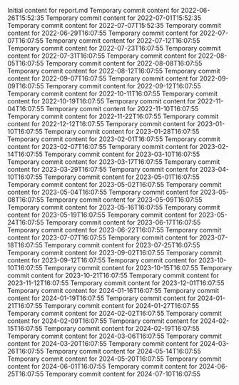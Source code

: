 Initial content for report.md
Temporary commit content for 2022-06-26T15:52:35
Temporary commit content for 2022-07-01T15:52:35
Temporary commit content for 2022-07-07T15:52:35
Temporary commit content for 2022-06-29T16:07:55
Temporary commit content for 2022-07-07T16:07:55
Temporary commit content for 2022-07-12T16:07:55
Temporary commit content for 2022-07-23T16:07:55
Temporary commit content for 2022-07-31T16:07:55
Temporary commit content for 2022-08-05T16:07:55
Temporary commit content for 2022-08-08T16:07:55
Temporary commit content for 2022-08-12T16:07:55
Temporary commit content for 2022-09-07T16:07:55
Temporary commit content for 2022-09-09T16:07:55
Temporary commit content for 2022-09-12T16:07:55
Temporary commit content for 2022-10-11T16:07:55
Temporary commit content for 2022-10-19T16:07:55
Temporary commit content for 2022-11-04T16:07:55
Temporary commit content for 2022-11-10T16:07:55
Temporary commit content for 2022-11-22T16:07:55
Temporary commit content for 2022-12-12T16:07:55
Temporary commit content for 2023-01-10T16:07:55
Temporary commit content for 2023-01-28T16:07:55
Temporary commit content for 2023-02-01T16:07:55
Temporary commit content for 2023-02-07T16:07:55
Temporary commit content for 2023-02-14T16:07:55
Temporary commit content for 2023-03-10T16:07:55
Temporary commit content for 2023-03-17T16:07:55
Temporary commit content for 2023-03-29T16:07:55
Temporary commit content for 2023-04-10T16:07:55
Temporary commit content for 2023-05-01T16:07:55
Temporary commit content for 2023-05-02T16:07:55
Temporary commit content for 2023-05-04T16:07:55
Temporary commit content for 2023-05-08T16:07:55
Temporary commit content for 2023-05-09T16:07:55
Temporary commit content for 2023-05-16T16:07:55
Temporary commit content for 2023-05-19T16:07:55
Temporary commit content for 2023-05-24T16:07:55
Temporary commit content for 2023-06-17T16:07:55
Temporary commit content for 2023-06-22T16:07:55
Temporary commit content for 2023-07-07T16:07:55
Temporary commit content for 2023-07-18T16:07:55
Temporary commit content for 2023-07-25T16:07:55
Temporary commit content for 2023-09-02T16:07:55
Temporary commit content for 2023-09-12T16:07:55
Temporary commit content for 2023-10-10T16:07:55
Temporary commit content for 2023-10-15T16:07:55
Temporary commit content for 2023-10-21T16:07:55
Temporary commit content for 2023-11-12T16:07:55
Temporary commit content for 2023-12-01T16:07:55
Temporary commit content for 2024-01-16T16:07:55
Temporary commit content for 2024-01-19T16:07:55
Temporary commit content for 2024-01-21T16:07:55
Temporary commit content for 2024-01-27T16:07:55
Temporary commit content for 2024-02-02T16:07:55
Temporary commit content for 2024-02-09T16:07:55
Temporary commit content for 2024-02-15T16:07:55
Temporary commit content for 2024-02-19T16:07:55
Temporary commit content for 2024-03-06T16:07:55
Temporary commit content for 2024-03-20T16:07:55
Temporary commit content for 2024-03-26T16:07:55
Temporary commit content for 2024-05-14T16:07:55
Temporary commit content for 2024-05-20T16:07:55
Temporary commit content for 2024-06-01T16:07:55
Temporary commit content for 2024-06-25T16:07:55
Temporary commit content for 2024-07-10T16:07:55
